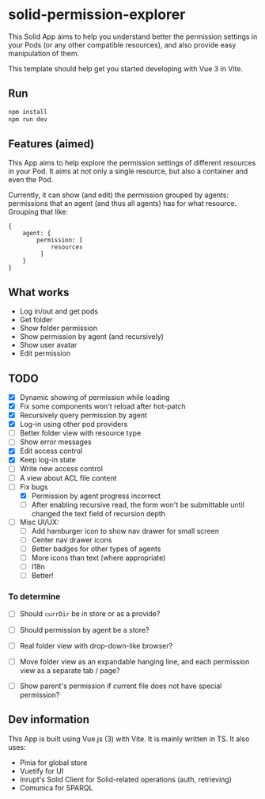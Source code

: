 # solid-permission-explorer

This Solid App aims to help you understand better the permission settings in your Pods (or any other compatible resources), and also provide easy manipulation of them.

This template should help get you started developing with Vue 3 in Vite.

## Run

```sh
npm install
npm run dev
```

## Features (aimed)

This App aims to help explore the permission settings of different resources in your Pod. It aims at not only a single resource, but also a container and even the Pod.

Currently, it can show (and edit) the permission grouped by agents: permissions that an agent (and thus all agents) has for what resource. Grouping that like:

```
{
    agent: {
        permission: [ 
            resources
         ]
    }
}
```

## What works

- Log in/out and get pods
- Get folder
- Show folder permission
- Show permission by agent (and recursively)
- Show user avatar
- Edit permission

## TODO

- [x] Dynamic showing of permission while loading
- [x] Fix some components won't reload after hot-patch
- [x] Recursively query permission by agent
- [x] Log-in using other pod providers
- [ ] Better folder view with resource type
- [ ] Show error messages
- [x] Edit access control
- [x] Keep log-in state
- [ ] Write new access control
- [ ] A view about ACL file content
- [ ] Fix bugs
    - [x] Permission by agent progress incorrect
    - [ ] After enabling recursive read, the form won't be submittable until changed the text field of recursion depth
- [ ] Misc UI/UX:
    - [ ] Add hamburger icon to show nav drawer for small screen
    - [ ] Center nav drawer icons
    - [ ] Better badges for other types of agents
    - [ ] More icons than text (where appropriate)
    - [ ] I18n
    - [ ] Better!

### To determine

- [ ] Should `currDir` be in store or as a provide?
- [ ] Should permission by agent be a store?
- [ ] Real folder view with drop-down-like browser?
- [ ] Move folder view as an expandable hanging line, and each permission view as a separate tab / page?
- [ ] Show parent's permission if current file does not have special permission?


## Dev information

This App is built using Vue.js (3) with Vite. It is mainly written in TS. It also uses:

- Pinia for global store
- Vuetify for UI
- Inrupt's Solid Client for Solid-related operations (auth, retrieving)
- Comunica for SPARQL

